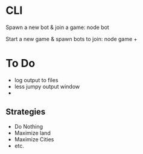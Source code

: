 # CLI
Spawn a new bot & join a game:
  node bot <bot-nickname> <game-slug> <game-size>

Start a new game & spawn bots to join:
  node game <game-size> <bot-nickname>+

# To Do
- log output to files
- less jumpy output window
-

## Strategies
- Do Nothing
- Maximize land
- Maximize Cities
- etc.
